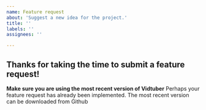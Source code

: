 ```yaml
---
name: Feature request
about: 'Suggest a new idea for the project.'
title: ''
labels: ''
assignees: ''

---
```


## Thanks for taking the time to submit a feature request!

**Make sure you are using the most recent version of Vidtuber**
Perhaps your feature request has already been implemented. The most recent version can be downloaded from Github
